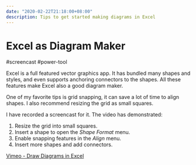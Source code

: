 ```yaml
---
date: "2020-02-22T21:18:00+08:00"
description: Tips to get started making diagrams in Excel
---
```


# Excel as Diagram Maker

#screencast #power-tool

Excel is a full featured vector graphics app. It has bundled many shapes and styles, and even supports anchoring connectors to the shapes. All these features make Excel also a good diagram maker.

One of my favorite tips is grid snapping, it can save a lot of time to align shapes. I also recommend resizing the grid as small squares.

<!--more-->

I have recorded a screencast for it. The video has demonstrated:

1. Resize the grid into small squares.
2. Insert a shape to open the *Shape Format* menu.
3. Enable snapping features in the *Align* menu.
4. Insert more shapes and add connectors.

[Vimeo - Draw Diagrams in Excel](https://vimeo.com/392445371)
